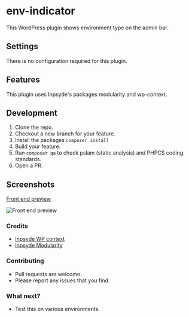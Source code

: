 # env-indicator

This WordPress plugin shows environment type on the admin bar.

## Settings

There is no configuration required for this plugin.

## Features

This plugin uses Inpsyde's packages modularity and wp-context.

## Development

1. Clone the repo.
2. Checkout a new branch for your feature.
3. Install the packages `composer install`
4. Build your feature.
5. Run `composer qa` to check pslam (static analysis) and PHPCS coding standards.
6. Open a PR.

## Screenshots

[Front end preview](https://github.com/laxmariappan/env-indicator/assets/22427070/8d6e535e-63bb-400e-9da4-79f2f4d7acc1)

![Front end preview](https://github.com/laxmariappan/env-indicator/assets/22427070/8d6e535e-63bb-400e-9da4-79f2f4d7acc1)

### Credits

- [Inpsyde WP context](https://github.com/inpsyde/wp-context)
- [Inpsyde Modularity](https://github.com/inpsyde/modularity)

### Contributing

- Pull requests are welcome.
- Please report any issues that you find.

### What next?

- Test this on various environments.



